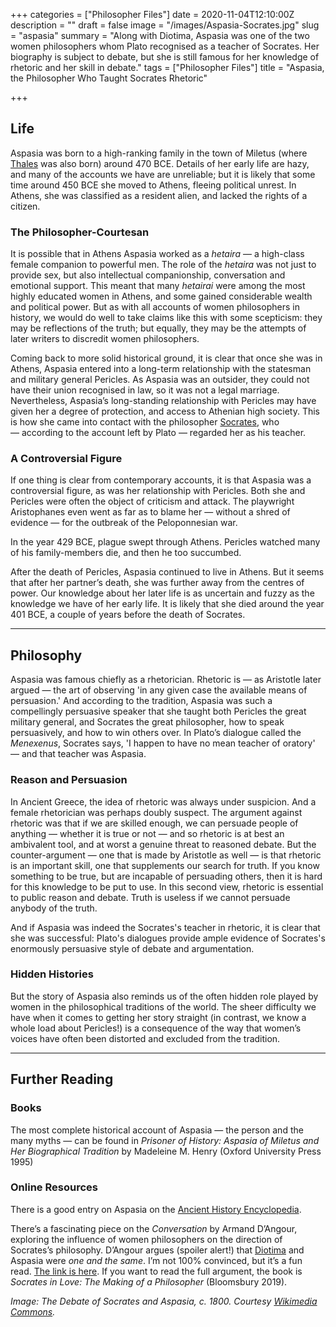 +++
categories = ["Philosopher Files"]
date = 2020-11-04T12:10:00Z
description = ""
draft = false
image = "/images/Aspasia-Socrates.jpg"
slug = "aspasia"
summary = "Along with Diotima, Aspasia was one of the two women philosophers whom Plato recognised as a teacher of Socrates. Her biography is subject to debate, but she is still famous for her knowledge of rhetoric and her skill in debate."
tags = ["Philosopher Files"]
title = "Aspasia, the Philosopher Who Taught Socrates Rhetoric"

+++


## Life

Aspasia was born to a high-ranking family in the town of Miletus (where [Thales](/thales) was also born) around 470 BCE. Details of her early life are hazy, and many of the accounts we have are unreliable; but it is likely that some time around 450 BCE she moved to Athens, fleeing political unrest. In Athens, she was classified as a resident alien, and lacked the rights of a citizen.

### The Philosopher-Courtesan

It is possible that in Athens Aspasia worked as a _hetaira_ — a high-class female companion to powerful men. The role of the _hetaira_ was not just to provide sex, but also intellectual companionship, conversation and emotional support. This meant that many _hetairai_ were among the most highly educated women in Athens, and some gained considerable wealth and political power. But as with all accounts of women philosophers in history, we would do well to take claims like this with some scepticism: they may be reflections of the truth; but equally, they may be the attempts of later writers to discredit women philosophers.

Coming back to more solid historical ground, it is clear that once she was in Athens, Aspasia entered into a long-term relationship with the statesman and military general Pericles. As Aspasia was an outsider, they could not have their union recognised in law, so it was not a legal marriage. Nevertheless, Aspasia’s long-standing relationship with Pericles may have given her a degree of protection, and access to Athenian high society. This is how she came into contact with the philosopher [Socrates](/socrates), who — according to the account left by Plato — regarded her as his teacher.

### A Controversial Figure

If one thing is clear from contemporary accounts, it is that Aspasia was a controversial figure, as was her relationship with Pericles. Both she and Pericles were often the object of criticism and attack. The playwright Aristophanes even went as far as to blame her — without a shred of evidence — for the outbreak of the Peloponnesian war.

In the year 429 BCE, plague swept through Athens. Pericles watched many of his family-members die, and then he too succumbed.

After the death of Pericles, Aspasia continued to live in Athens. But it seems that after her partner’s death, she was further away from the centres of power. Our knowledge about her later life is as uncertain and fuzzy as the knowledge we have of her early life. It is likely that she died around the year 401 BCE, a couple of years before the death of Socrates.

---

## Philosophy

Aspasia was famous chiefly as a rhetorician. Rhetoric is — as Aristotle later argued — the art of observing 'in any given case the available means of persuasion.' And according to the tradition, Aspasia was such a compellingly persuasive speaker that she taught both Pericles the great military general, and Socrates the great philosopher, how to speak persuasively, and how to win others over. In Plato’s dialogue called the _Menexenus_, Socrates says, 'I happen to have no mean teacher of oratory' — and that teacher was Aspasia.

### Reason and Persuasion

In Ancient Greece, the idea of rhetoric was always under suspicion. And a female rhetorician was perhaps doubly suspect. The argument against rhetoric was that if we are skilled enough, we can persuade people of anything — whether it is true or not — and so rhetoric is at best an ambivalent tool, and at worst a genuine threat to reasoned debate. But the counter-argument — one that is made by Aristotle as well — is that rhetoric is an important skill, one that supplements our search for truth. If you know something to be true, but are incapable of persuading others, then it is hard for this knowledge to be put to use. In this second view, rhetoric is essential to public reason and debate. Truth is useless if we cannot persuade anybody of the truth.

And if Aspasia was indeed the Socrates's teacher in rhetoric, it is clear that she was successful: Plato's dialogues provide ample evidence of Socrates's enormously persuasive style of debate and argumentation.

### Hidden Histories

But the story of Aspasia also reminds us of the often hidden role played by women in the philosophical traditions of the world. The sheer difficulty we have when it comes to getting her story straight (in contrast, we know a whole load about Pericles!) is a consequence of the way that women’s voices have often been distorted and excluded from the tradition.

---

## Further Reading

### Books

The most complete historical account of Aspasia — the person and the many myths — can be found in _Prisoner of History: Aspasia of Miletus and Her Biographical Tradition_ by Madeleine M. Henry (Oxford University Press 1995)

### Online Resources

There is a good entry on Aspasia on the [Ancient History Encyclopedia](https://www.ancient.eu/Aspasia_of_Miletus/).

There’s a fascinating piece on the _Conversation_ by Armand D’Angour, exploring the influence of women philosophers on the direction of Socrates’s philosophy. D’Angour argues (spoiler alert!) that [Diotima](__GHOST_URL__/philosopher-file-diotima) and Aspasia were _one and the same_. I’m not 100% convinced, but it’s a fun read. [The link is here](https://theconversation.com/socrates-in-love-how-the-ideas-of-this-woman-are-at-the-root-of-western-philosophy-109593). If you want to read the full argument, the book is _Socrates in Love: The Making of a Philosopher_ (Bloomsbury 2019).



_Image: The Debate of Socrates and Aspasia, c. 1800. Courtesy [Wikimedia Commons](https://commons.wikimedia.org/wiki/File:The_Debate_Of_Socrates_And_Aspasia.jpg)._







